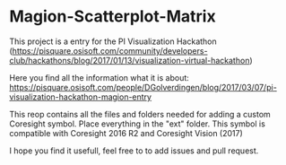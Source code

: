 # Magion-Scatterplot-Matrix

This project is a entry for the PI Visualization Hackathon (https://pisquare.osisoft.com/community/developers-club/hackathons/blog/2017/01/13/visualization-virtual-hackathon)

Here you find all the information what it is about:
https://pisquare.osisoft.com/people/DGolverdingen/blog/2017/03/07/pi-visualization-hackathon-magion-entry

This reop contains all the files and folders needed for adding a custom Coresight symbol. Place everything in the "ext" folder.
This symbol is compatible with Coresight 2016 R2 and Coresight Vision (2017)

I hope you find it usefull, feel free to to add issues and pull request.

